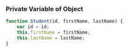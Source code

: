 ### Private Variable of Object
```js
function Student(id, firstName, lastName) {
    var id = id;
    this.firstName = firstName;
    this.lastName = lastName;
}
```